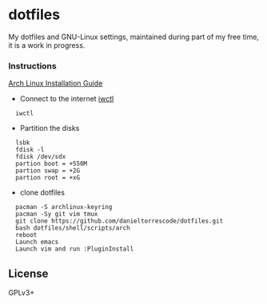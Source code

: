 # dotfiles
My dotfiles and GNU-Linux settings, maintained during part of my free time, it is a work in progress.

### Instructions
[Arch Linux Installation Guide](https://wiki.archlinux.org/title/Installation_guide)

* Connect to the internet
[iwctl](https://wiki.archlinux.org/title/Iwd#iwctl)

```
  iwctl
```

* Partition the disks
```
  lsbk
  fdisk -l
  fdisk /dev/sdx
  partion boot = +550M
  partion swap = +2G
  partion root = +xG
```

* clone dotfiles
```
  pacman -S archlinux-keyring
  pacman -Sy git vim tmux
  git clone https://github.com/danieltorrescode/dotfiles.git
  bash dotfiles/shell/scripts/arch
  reboot
  Launch emacs
  Launch vim and run :PluginInstall
```

## License
GPLv3+
